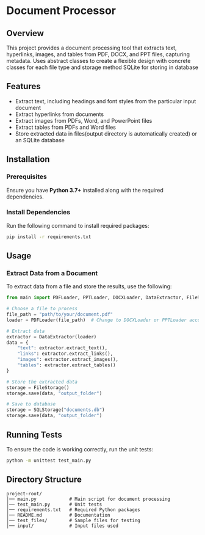# Document Processor

## Overview
This project provides a document processing tool that extracts text, hyperlinks, images, and tables from PDF, DOCX, and PPT files, capturing metadata. Uses abstract classes to create a flexible design with concrete classes for each file type and storage method SQLite for storing in database

## Features
- Extract text, including headings and font styles from the particular input document
- Extract hyperlinks from documents
- Extract images from PDFs, Word, and PowerPoint files
- Extract tables from PDFs and Word files
- Store extracted data in files(output directory is automatically created) or an SQLite database

## Installation

### Prerequisites
Ensure you have **Python 3.7+** installed along with the required dependencies.

### Install Dependencies
Run the following command to install required packages:

```bash
pip install -r requirements.txt
```

## Usage

### Extract Data from a Document
To extract data from a file and store the results, use the following:

```python
from main import PDFLoader, PPTLoader, DOCXLoader, DataExtractor, FileStorage, SQLStorage

# Choose a file to process
file_path = "path/to/your/document.pdf"
loader = PDFLoader(file_path)  # Change to DOCXLoader or PPTLoader accordingly

# Extract data
extractor = DataExtractor(loader)
data = {
    "text": extractor.extract_text(),
    "links": extractor.extract_links(),
    "images": extractor.extract_images(),
    "tables": extractor.extract_tables()
}

# Store the extracted data
storage = FileStorage()
storage.save(data, "output_folder")

# Save to database
storage = SQLStorage("documents.db")
storage.save(data, "output_folder")
```

## Running Tests
To ensure the code is working correctly, run the unit tests:

```bash
python -m unittest test_main.py
```

## Directory Structure
```
project-root/
│── main.py            # Main script for document processing
│── test_main.py       # Unit tests
│── requirements.txt   # Required Python packages
│── README.md          # Documentation
│── test_files/        # Sample files for testing
│── input/             # Input files used
```



